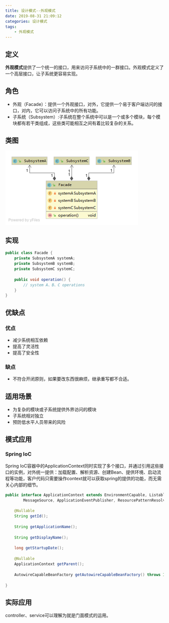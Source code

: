 ```yaml
---
title: 设计模式--外观模式
date: 2019-08-31 21:09:12
categories: 设计模式
tags:
	- 外观模式
---
```

## 定义
**外观模式**提供了一个统一的接口，用来访问子系统中的一群接口。外观模式定义了一个高层接口，让子系统更容易实现。

## 角色
* 外观（Facade）：提供一个外观接口，对外，它提供一个易于客户端访问的接口，对内，它可以访问子系统中的所有功能。
* 子系统（Subsystem）:子系统在整个系统中可以是一个或多个模块，每个模块都有若干类组成，这些类可能相互之间有着比较复杂的关系。

## 类图
![Facade UML](/images/design-patterns/Facade%20UML.png)

## 实现
```java
public class Facade {
    private SubsystemA systemA;
    private SubsystemB systemB;
    private SubsystemC systemC;

    public void operation() {
        // system A、B、C operations
    }
}
```

## 优缺点
### 优点
* 减少系统相互依赖
* 提高了灵活性
* 提高了安全性

### 缺点
* 不符合开闭原则，如果要改东西很麻烦，继承重写都不合适。

## 适用场景
* 为复杂的模块或子系统提供外界访问的模块
* 子系统相对独立
* 预防低水平人员带来的风险

## 模式应用
### Spring IoC
Spring IoC容器中的ApplicationContext同时实现了多个接口，并通过引用这些接口的实例，对外统一提供：加载配置、解析资源、创建Bean、提供环境、启动流程等功能，客户代码只需要操作context就可以获取spring的提供的功能，而无需关心内部的细节。
```java
public interface ApplicationContext extends EnvironmentCapable, ListableBeanFactory, HierarchicalBeanFactory,
		MessageSource, ApplicationEventPublisher, ResourcePatternResolver {

	@Nullable
	String getId();

	String getApplicationName();

	String getDisplayName();

	long getStartupDate();

	@Nullable
	ApplicationContext getParent();

	AutowireCapableBeanFactory getAutowireCapableBeanFactory() throws IllegalStateException;

}
```

## 实际应用
controller、service可以理解为就是门面模式的运用。